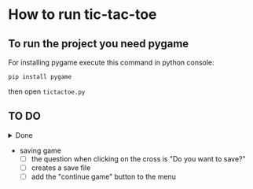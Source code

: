 # How to run tic-tac-toe
## To run the project you need pygame
For installing pygame execute this command in python console:
```
pip install pygame
```
then open ```tictactoe.py```

## TO DO
<details>

<summary>Done</summary>

- [x] center the windows

</details>

- saving game
  - [ ] the question when clicking on the cross is "Do you want to save?"
  - [ ] creates a save file
  - [ ] add the "continue game" button to the menu

